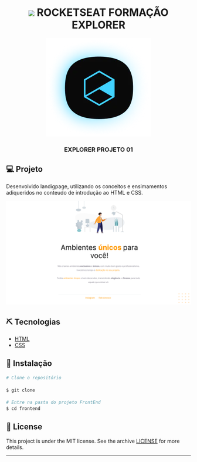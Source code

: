 <div align="center">
  <h1> <img src="public/favicon.ico"> ROCKETSEAT FORMAÇÃO EXPLORER </h1>
  <img src="public/1701701034448.png">
  <h3> EXPLORER PROJETO 01</h3>
</div>




## 💻 Projeto
Desenvolvido landigpage, utilizando os conceitos e ensimamentos adiqueridos no conteudo de introdução ao HTML e CSS.

<div align="center">
    <img src="public/Projeto 01.png">
</div>

## ⛏ Tecnologias
- [HTML](https://docs.adonisjs.com/guides/introduction)
- [CSS](https://reactjs.org/)

## 🚀 Instalação


```bash
# Clone o repositório

$ git clone

# Entre na pasta do projeto FrontEnd
$ cd frontend

```

## 📝 License

This project is under the MIT license. See the archive [LICENSE](LICENSE.md) for more details.

---
<blockquote>
    
</blockquote>


